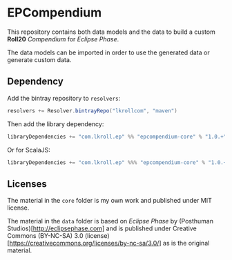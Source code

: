 # EPCompendium

This repository contains both data models and the data to build a custom **Roll20** *Compendium* for *Eclipse Phase*.

The data models can be imported in order to use the generated data or generate custom data.

## Dependency

Add the bintray repository to `resolvers`:
```scala
resolvers += Resolver.bintrayRepo("lkrollcom", "maven")
```

Then add the library dependency:
```scala
libraryDependencies += "com.lkroll.ep" %% "epcompendium-core" % "1.0.+"
```
Or for ScalaJS:
```scala
libraryDependencies += "com.lkroll.ep" %%% "epcompendium-core" % "1.0.+"
```

## Licenses
The material in the `core` folder is my own work and published under MIT license.

The material in the `data` folder is based on *Eclipse Phase* by (Posthuman Studios)[http://eclipsephase.com] and is published under Creative Commons (BY-NC-SA) 3.0 (license)[https://creativecommons.org/licenses/by-nc-sa/3.0/] as is the original material.